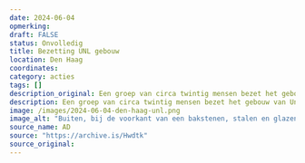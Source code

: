 ```yaml
---
date: 2024-06-04
opmerking: 
draft: FALSE
status: Onvolledig
title: Bezetting UNL gebouw
location: Den Haag
coordinates: 
category: acties
tags: []
description_original: Een groep van circa twintig mensen bezet het gebouw van Universiteiten van Nederland (UNL). Een aantal van hen weet op de afdakking boven de ingang te komen en verschanst zich daar.
description: Een groep van circa twintig mensen bezet het gebouw van Universiteiten van Nederland in Den Haag. Een aantal van hen weet op de afdakking boven de ingang te komen en verschanst zich daar.
image: /images/2024-06-04-den-haag-unl.png
image_alt: "Buiten, bij de voorkant van een bakstenen, stalen en glazen gebouw, staat en zit een twintigtal personen met posters, Palestijnse vlaggen en grote spandoeken met daarop de teksten (in Nederlands en Engels): 'Boycot en desinvesteer', en 'Nederlandse universiteiten medeplichting aan ...' [onleesbaar]. Zes van hen zitten bovenop het portaal van de ingang. Het grootste gedeelte draagt keffiyeh en maakt met hun vingers het 'V'-teken van overwinning. "
source_name: AD
source: "https://archive.is/Hwdtk"
source_original: 
---
```

